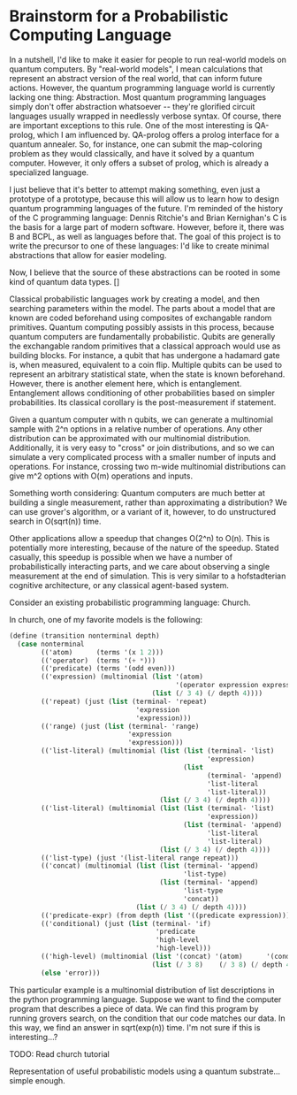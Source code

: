 # Brainstorm for a Probabilistic Computing Language

In a nutshell, I'd like to make it easier for people to run real-world models on quantum computers. 
By "real-world models", I mean calculations that represent an abstract version of the real world, that can inform future actions.
However, the quantum programming language world is currently lacking one thing: Abstraction.
Most quantum programming languages simply don't offer abstraction whatsoever -- they're glorified circuit languages usually wrapped in needlessly verbose syntax.
Of course, there are important exceptions to this rule. 
One of the most interesting is QA-prolog, which I am influenced by.
QA-prolog offers a prolog interface for a quantum annealer. 
So, for instance, one can submit the map-coloring problem as they would classically, and have it solved by a quantum computer.
However, it only offers a subset of prolog, which is already a specialized language.

I just believe that it's better to attempt making something, even just a prototype of a prototype, because this will allow us to learn how to design quantum programming languages of the future.
I'm reminded of the history of the C programming language: Dennis Ritchie's and Brian Kernighan's C is the basis for a large part of modern software. 
However, before it, there was B and BCPL, as well as languages before that.
The goal of this project is to write the precursor to one of these languages: I'd like to create minimal abstractions that allow for easier modeling.

Now, I believe that the source of these abstractions can be rooted in some kind of quantum data types. 
[]

Classical probabilistic languages work by creating a model, and then searching parameters within the model.
The parts about a model that are known are coded beforehand using composites of exchangable random primitives.
Quantum computing possibly assists in this process, because quantum computers are fundamentally probabilistic.
Qubits are generally the exchangable random primitives that a classical approach would use as building blocks. 
For instance, a qubit that has undergone a hadamard gate is, when measured, equivalent to a coin flip.
Multiple qubits can be used to represent an arbitrary statistical state, when the state is known beforehand.
However, there is another element here, which is entanglement.
Entanglement allows conditioning of other probabilities based on simpler probabilities.
Its classical corollary is the post-measurement if statement.

Given a quantum computer with n qubits, we can generate a multinomial sample with 2^n options in a relative number of operations.
Any other distribution can be approximated with our multinomial distribution.
Additionally, it is very easy to "cross" or join distributions, and so we can simulate a very complicated process with a smaller number of inputs and operations.
For instance, crossing two m-wide multinomial distributions can give m^2 options with O(m) operations and inputs.

Something worth considering: Quantum computers are much better at building a single measurement, rather than approximating a distribution?
We can use grover's algorithm, or a variant of it, however, to do unstructured search in O(sqrt(n)) time.

Other applications allow a speedup that changes O(2^n) to O(n). 
This is potentially more interesting, because of the nature of the speedup.
Stated casually, this speedup is possible when we have a number of probabilistically interacting parts, and we care about observing a single measurement at the end of simulation.
This is very similar to a hofstadterian cognitive architecture, or any classical agent-based system. 


Consider an existing probabilistic programming language: Church.

In church, one of my favorite models is the following:

```scheme
(define (transition nonterminal depth)
  (case nonterminal
        (('atom)      (terms '(x 1 2)))
        (('operator)  (terms '(+ *)))
        (('predicate) (terms '(odd even)))
        (('expression) (multinomial (list '(atom)
                                          '(operator expression expression))
                                    (list (/ 3 4) (/ depth 4))))
        (('repeat) (just (list (terminal- 'repeat)
                                'expression
                                'expression)))
        (('range) (just (list (terminal- 'range)
                              'expression
                              'expression)))
        (('list-literal) (multinomial (list (list (terminal- 'list)
                                                  'expression)
                                            (list
                                                  (terminal- 'append)
                                                  'list-literal
                                                  'list-literal))
                                      (list (/ 3 4) (/ depth 4))))
        (('list-literal) (multinomial (list (list (terminal- 'list)
                                                  'expression))
                                            (list (terminal- 'append)
                                                  'list-literal
                                                  'list-literal)
                                      (list (/ 3 4) (/ depth 4))))
        (('list-type) (just '(list-literal range repeat)))
        (('concat) (multinomial (list (list (terminal- 'append)
                                            'list-type)
                                      (list (terminal- 'append)
                                            'list-type
                                            'concat))
                                (list (/ 3 4) (/ depth 4))))
        (('predicate-expr) (from depth (list '((predicate expression)))))
        (('conditional) (just (list (terminal- 'if) 
                                     'predicate
                                     'high-level
                                     'high-level)))
        (('high-level) (multinomial (list '(concat) '(atom)      '(conditional))
                                    (list (/ 3 8)    (/ 3 8) (/ depth 4))))
        (else 'error)))
```

This particular example is a multinomial distribution of list descriptions in the python programming language.
Suppose we want to find the computer program that describes a piece of data.
We can find this program by running grovers search, on the condition that our code matches our data.
In this way, we find an answer in sqrt(exp(n)) time. I'm not sure if this is interesting...?

TODO: Read church tutorial

Representation of useful probabilistic models using a quantum substrate... simple enough.
